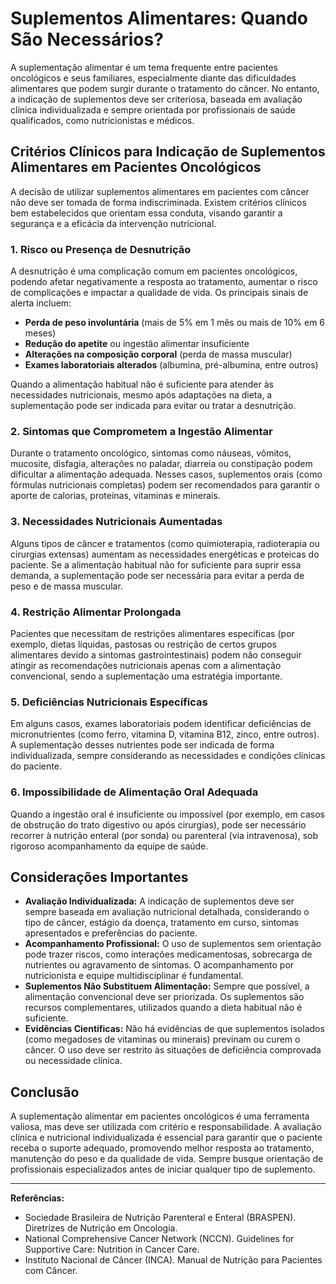 # Suplementos Alimentares: Quando São Necessários?

A suplementação alimentar é um tema frequente entre pacientes oncológicos e seus familiares, especialmente diante das dificuldades alimentares que podem surgir durante o tratamento do câncer. No entanto, a indicação de suplementos deve ser criteriosa, baseada em avaliação clínica individualizada e sempre orientada por profissionais de saúde qualificados, como nutricionistas e médicos.

## Critérios Clínicos para Indicação de Suplementos Alimentares em Pacientes Oncológicos

A decisão de utilizar suplementos alimentares em pacientes com câncer não deve ser tomada de forma indiscriminada. Existem critérios clínicos bem estabelecidos que orientam essa conduta, visando garantir a segurança e a eficácia da intervenção nutricional.

### 1. **Risco ou Presença de Desnutrição**

A desnutrição é uma complicação comum em pacientes oncológicos, podendo afetar negativamente a resposta ao tratamento, aumentar o risco de complicações e impactar a qualidade de vida. Os principais sinais de alerta incluem:

- **Perda de peso involuntária** (mais de 5% em 1 mês ou mais de 10% em 6 meses)
- **Redução do apetite** ou ingestão alimentar insuficiente
- **Alterações na composição corporal** (perda de massa muscular)
- **Exames laboratoriais alterados** (albumina, pré-albumina, entre outros)

Quando a alimentação habitual não é suficiente para atender às necessidades nutricionais, mesmo após adaptações na dieta, a suplementação pode ser indicada para evitar ou tratar a desnutrição.

### 2. **Sintomas que Comprometem a Ingestão Alimentar**

Durante o tratamento oncológico, sintomas como náuseas, vômitos, mucosite, disfagia, alterações no paladar, diarreia ou constipação podem dificultar a alimentação adequada. Nesses casos, suplementos orais (como fórmulas nutricionais completas) podem ser recomendados para garantir o aporte de calorias, proteínas, vitaminas e minerais.

### 3. **Necessidades Nutricionais Aumentadas**

Alguns tipos de câncer e tratamentos (como quimioterapia, radioterapia ou cirurgias extensas) aumentam as necessidades energéticas e proteicas do paciente. Se a alimentação habitual não for suficiente para suprir essa demanda, a suplementação pode ser necessária para evitar a perda de peso e de massa muscular.

### 4. **Restrição Alimentar Prolongada**

Pacientes que necessitam de restrições alimentares específicas (por exemplo, dietas líquidas, pastosas ou restrição de certos grupos alimentares devido a sintomas gastrointestinais) podem não conseguir atingir as recomendações nutricionais apenas com a alimentação convencional, sendo a suplementação uma estratégia importante.

### 5. **Deficiências Nutricionais Específicas**

Em alguns casos, exames laboratoriais podem identificar deficiências de micronutrientes (como ferro, vitamina D, vitamina B12, zinco, entre outros). A suplementação desses nutrientes pode ser indicada de forma individualizada, sempre considerando as necessidades e condições clínicas do paciente.

### 6. **Impossibilidade de Alimentação Oral Adequada**

Quando a ingestão oral é insuficiente ou impossível (por exemplo, em casos de obstrução do trato digestivo ou após cirurgias), pode ser necessário recorrer à nutrição enteral (por sonda) ou parenteral (via intravenosa), sob rigoroso acompanhamento da equipe de saúde.

## Considerações Importantes

- **Avaliação Individualizada:** A indicação de suplementos deve ser sempre baseada em avaliação nutricional detalhada, considerando o tipo de câncer, estágio da doença, tratamento em curso, sintomas apresentados e preferências do paciente.
- **Acompanhamento Profissional:** O uso de suplementos sem orientação pode trazer riscos, como interações medicamentosas, sobrecarga de nutrientes ou agravamento de sintomas. O acompanhamento por nutricionista e equipe multidisciplinar é fundamental.
- **Suplementos Não Substituem Alimentação:** Sempre que possível, a alimentação convencional deve ser priorizada. Os suplementos são recursos complementares, utilizados quando a dieta habitual não é suficiente.
- **Evidências Científicas:** Não há evidências de que suplementos isolados (como megadoses de vitaminas ou minerais) previnam ou curem o câncer. O uso deve ser restrito às situações de deficiência comprovada ou necessidade clínica.

## Conclusão

A suplementação alimentar em pacientes oncológicos é uma ferramenta valiosa, mas deve ser utilizada com critério e responsabilidade. A avaliação clínica e nutricional individualizada é essencial para garantir que o paciente receba o suporte adequado, promovendo melhor resposta ao tratamento, manutenção do peso e da qualidade de vida. Sempre busque orientação de profissionais especializados antes de iniciar qualquer tipo de suplemento.

---

**Referências:**

- Sociedade Brasileira de Nutrição Parenteral e Enteral (BRASPEN). Diretrizes de Nutrição em Oncologia.
- National Comprehensive Cancer Network (NCCN). Guidelines for Supportive Care: Nutrition in Cancer Care.
- Instituto Nacional de Câncer (INCA). Manual de Nutrição para Pacientes com Câncer.